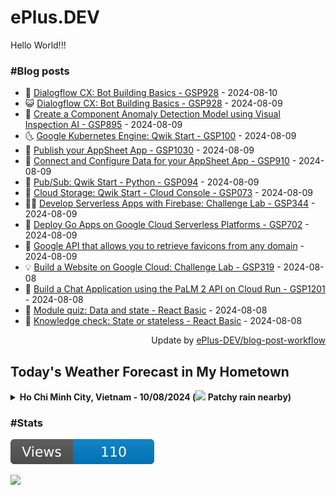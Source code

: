 # ePlus.DEV

Hello World!!!

### #Blog posts

- 🧰 [Dialogflow CX: Bot Building Basics - GSP928](https://eplus.dev/dialogflow-cx-bot-building-basics-gsp928-1) - 2024-08-10 
- 😺 [Dialogflow CX: Bot Building Basics - GSP928](https://eplus.dev/dialogflow-cx-bot-building-basics-gsp928) - 2024-08-09 
- 🗽 [Create a Component Anomaly Detection Model using Visual Inspection AI - GSP895](https://eplus.dev/create-a-component-anomaly-detection-model-using-visual-inspection-ai-gsp895) - 2024-08-09 
- 🌜 [Google Kubernetes Engine: Qwik Start - GSP100](https://eplus.dev/google-kubernetes-engine-qwik-start-gsp100) - 2024-08-09 
- 📝 [Publish your AppSheet App - GSP1030](https://eplus.dev/publish-your-appsheet-app-gsp1030) - 2024-08-09 
- 🚀 [Connect and Configure Data for your AppSheet App - GSP910](https://eplus.dev/connect-and-configure-data-for-your-appsheet-app-gsp910) - 2024-08-09 
- 💼 [Pub/Sub: Qwik Start - Python - GSP094](https://eplus.dev/pubsub-qwik-start-python-gsp094) - 2024-08-09 
- 🦣 [Cloud Storage: Qwik Start - Cloud Console - GSP073](https://eplus.dev/cloud-storage-qwik-start-cloud-console-gsp073) - 2024-08-09 
- 👨‍🏫 [Develop Serverless Apps with Firebase: Challenge Lab - GSP344](https://eplus.dev/develop-serverless-apps-with-firebase-challenge-lab-gsp344) - 2024-08-09 
- 🔭 [Deploy Go Apps on Google Cloud Serverless Platforms - GSP702](https://eplus.dev/deploy-go-apps-on-google-cloud-serverless-platforms-gsp702) - 2024-08-09 
- 🤡 [Google API that allows you to retrieve favicons from any domain](https://eplus.dev/google-api-that-allows-you-to-retrieve-favicons-from-any-domain) - 2024-08-09 
- 💡 [Build a Website on Google Cloud: Challenge Lab - GSP319](https://eplus.dev/build-a-website-on-google-cloud-challenge-lab-gsp319) - 2024-08-08 
- 🦣 [Build a Chat Application using the PaLM 2 API on Cloud Run - GSP1201](https://eplus.dev/build-a-chat-application-using-the-palm-2-api-on-cloud-run-gsp1201) - 2024-08-08 
- 💪 [Module quiz: Data and state - React Basic](https://eplus.dev/module-quiz-data-and-state-react-basic) - 2024-08-08 
- 🤡 [Knowledge check: State or stateless - React Basic](https://eplus.dev/knowledge-check-state-or-stateless-react-basic) - 2024-08-08 


<div align="right">
    Update by <a target="_blank" href="https://github.com/ePlus-DEV/blog-post-workflow">ePlus-DEV/blog-post-workflow</a>
</div>


## Today's Weather Forecast in My Hometown



<details>
    <summary><b>Ho Chi Minh City, Vietnam - 10/08/2024 (<img src="https://cdn.weatherapi.com/weather/64x64/day/176.png" width="25" /> Patchy rain nearby)</b>
    </summary>

    
<table>
    <tr>
        <th>Hour</th>
        <td>00:00</td><td>01:00</td><td>02:00</td><td>03:00</td><td>04:00</td><td>05:00</td><td>06:00</td><td>07:00</td><td>08:00</td><td>09:00</td><td>10:00</td><td>11:00</td><td>12:00</td><td>13:00</td><td>14:00</td><td>15:00</td><td>16:00</td><td>17:00</td><td>18:00</td><td>19:00</td><td>20:00</td><td>21:00</td><td>22:00</td><td>23:00</td>
    </tr>
    <tr>
        <th>Weather</th>
        <td><img src="https://cdn.weatherapi.com/weather/64x64/night/113.png"></img></td><td><img src="https://cdn.weatherapi.com/weather/64x64/night/113.png"></img></td><td><img src="https://cdn.weatherapi.com/weather/64x64/night/113.png"></img></td><td><img src="https://cdn.weatherapi.com/weather/64x64/night/113.png"></img></td><td><img src="https://cdn.weatherapi.com/weather/64x64/night/116.png"></img></td><td><img src="https://cdn.weatherapi.com/weather/64x64/night/113.png"></img></td><td><img src="https://cdn.weatherapi.com/weather/64x64/day/113.png"></img></td><td><img src="https://cdn.weatherapi.com/weather/64x64/day/113.png"></img></td><td><img src="https://cdn.weatherapi.com/weather/64x64/day/116.png"></img></td><td><img src="https://cdn.weatherapi.com/weather/64x64/day/116.png"></img></td><td><img src="https://cdn.weatherapi.com/weather/64x64/day/176.png"></img></td><td><img src="https://cdn.weatherapi.com/weather/64x64/day/176.png"></img></td><td><img src="https://cdn.weatherapi.com/weather/64x64/day/119.png"></img></td><td><img src="https://cdn.weatherapi.com/weather/64x64/day/176.png"></img></td><td><img src="https://cdn.weatherapi.com/weather/64x64/day/176.png"></img></td><td><img src="https://cdn.weatherapi.com/weather/64x64/day/176.png"></img></td><td><img src="https://cdn.weatherapi.com/weather/64x64/day/263.png"></img></td><td><img src="https://cdn.weatherapi.com/weather/64x64/day/176.png"></img></td><td><img src="https://cdn.weatherapi.com/weather/64x64/day/176.png"></img></td><td><img src="https://cdn.weatherapi.com/weather/64x64/night/116.png"></img></td><td><img src="https://cdn.weatherapi.com/weather/64x64/night/113.png"></img></td><td><img src="https://cdn.weatherapi.com/weather/64x64/night/113.png"></img></td><td><img src="https://cdn.weatherapi.com/weather/64x64/night/113.png"></img></td><td><img src="https://cdn.weatherapi.com/weather/64x64/night/113.png"></img></td>
    </tr>
    <tr>
        <th>Condition</th>
        <td width="200px">Clear </td><td width="200px">Clear </td><td width="200px">Clear </td><td width="200px">Clear </td><td width="200px">Partly Cloudy </td><td width="200px">Clear </td><td width="200px">Sunny</td><td width="200px">Sunny</td><td width="200px">Partly Cloudy </td><td width="200px">Partly Cloudy </td><td width="200px">Patchy rain nearby</td><td width="200px">Patchy rain nearby</td><td width="200px">Cloudy </td><td width="200px">Patchy rain nearby</td><td width="200px">Patchy rain nearby</td><td width="200px">Patchy rain nearby</td><td width="200px">Patchy light drizzle</td><td width="200px">Patchy rain nearby</td><td width="200px">Patchy rain nearby</td><td width="200px">Partly Cloudy </td><td width="200px">Clear </td><td width="200px">Clear </td><td width="200px">Clear </td><td width="200px">Clear </td>
    </tr>
    <tr>
        <th>Temperature</th>
        <td>26.7 °C</td><td>26.4 °C</td><td>26.2 °C</td><td>26 °C</td><td>25.9 °C</td><td>25.8 °C</td><td>25.7 °C</td><td>26.9 °C</td><td>28.6 °C</td><td>30.3 °C</td><td>31.9 °C</td><td>33.3 °C</td><td>34.2 °C</td><td>34.7 °C</td><td>34.5 °C</td><td>33 °C</td><td>33 °C</td><td>33 °C</td><td>31 °C</td><td>29.8 °C</td><td>29 °C</td><td>28.4 °C</td><td>28 °C</td><td>27.5 °C</td>
    </tr>
    <tr>
        <th>Wind</th>
        <td>9.7 kph</td><td>9 kph</td><td>7.9 kph</td><td>7.9 kph</td><td>6.5 kph</td><td>5.8 kph</td><td>6.5 kph</td><td>8.3 kph</td><td>9.7 kph</td><td>11.5 kph</td><td>13 kph</td><td>13 kph</td><td>14.8 kph</td><td>14.4 kph</td><td>15.1 kph</td><td>14.4 kph</td><td>13.3 kph</td><td>14.4 kph</td><td>12.6 kph</td><td>12.2 kph</td><td>12.2 kph</td><td>11.9 kph</td><td>12.2 kph</td><td>11.9 kph</td>
    </tr>
</table>


<div align="right">
    Updated at: 2024-08-10T03:28:46Z - by <a target="_blank"
        href="https://github.com/ePlus-DEV/weather-forecast">ePlus-DEV/weather-forecast</a>
</div>
</details>


### #Stats

[![Image of counter](https://github.com/ePlus-DEV/view-counter/blob/main/svg/685088620/badge.svg)](https://github.com/ePlus-DEV/view-counter/blob/main/readme/685088620/week.md)

![](https://komarev.com/ghpvc/?username=ePlus-DEV&style=for-the-badge)
